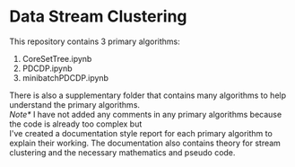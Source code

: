 <!DOCTYPE html>
<html>
<body>
	<h1>Data Stream Clustering</h1>
	<p>This repository contains 3 primary algorithms:</p>
	<ol>
		<li>CoreSetTree.ipynb</li>
		<li>PDCDP.ipynb</li>
		<li>minibatchPDCDP.ipynb</li>
	</ol>
  <p>There is also a supplementary folder that contains many algorithms to help understand the primary algorithms.<br> 
<em>Note*</em> I have not added any comments in any primary algorithms because the code is already too complex but<br> I've created a documentation style report for each primary algorithm to explain their working. The documentation also contains theory for stream clustering and the necessary mathematics and pseudo code.</p>
</body>
</html>
